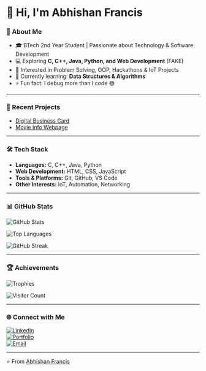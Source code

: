# 👋 Hi, I'm Abhishan Francis  

### 🚀 About Me  
- 🎓 BTech 2nd Year Student | Passionate about Technology & Software Development  
- 💻 Exploring **C, C++, Java, Python, and Web Development**  (FAKE)
- 🎯 Interested in Problem Solving, OOP, Hackathons & IoT Projects  
- 🌱 Currently learning: **Data Structures & Algorithms**  
- ⚡ Fun fact: I debug more than I code 😅  

---
###  📁 Recent Projects 
- [Digital Business Card](https://github.com/falconishere/business-card-flip)
- [Movie Info Webpage](https://github.com/falconishere/Movie-info)
---

### 🛠️ Tech Stack  
- **Languages:** C, C++, Java, Python  
- **Web Development:** HTML, CSS, JavaScript  
- **Tools & Platforms:** Git, GitHub, VS Code  
- **Other Interests:** IoT, Automation, Networking  

---

### 📊 GitHub Stats  
![GitHub Stats](https://github-readme-stats.vercel.app/api?username=falconishere&show_icons=true&theme=radical)  

![Top Languages](https://github-readme-stats.vercel.app/api/top-langs/?username=falconishere&layout=compact&theme=radical)  

![GitHub Streak](https://streak-stats.demolab.com?user=falconishere&theme=radical&hide_border=true)  

---

### 🏆 Achievements  
![Trophies](https://github-profile-trophy.vercel.app/?username=falconishere&theme=radical&no-frame=true&margin-w=15&row=1)  

![Visitor Count](https://komarev.com/ghpvc/?username=falconishere&style=for-the-badge&color=blue)  

---

### 🌐 Connect with Me  
[![LinkedIn](https://img.shields.io/badge/LinkedIn-blue?style=for-the-badge&logo=linkedin)](https://www.linkedin.com/in/abhishan-francis-4b323b317/)  
[![Portfolio](https://img.shields.io/badge/Portfolio-000?style=for-the-badge&logo=firefox)](https://github.com/falconishere)  
[![Email](https://img.shields.io/badge/Email-red?style=for-the-badge&logo=gmail)](mailto:youremail@example.com)  

---

⭐️ From [Abhishan Francis](https://github.com/falconishere)  
